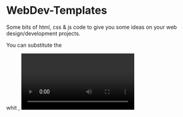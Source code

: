 # WebDev-Templates
Some bits of html, css &amp; js code to give you some ideas on your web design/development projects.

You can substitute the <div> whit <img>, <video>, etc tags, and change the global variables to your choosing.
    Its a simple yet nice design that can be emplemented in:
        - Online Stores
        - Media Hosting Websites
        - In Websites where the User has to choose between multiple Options
    Or anywhere you want!

Emmet command used (to be faster):
main>(a>div+lorem)*12
